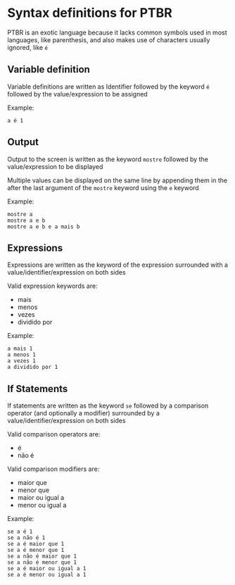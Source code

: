 # Syntax definitions for PTBR

PTBR is an exotic language because it lacks common symbols used in most languages, like parenthesis, and also makes use of characters usually ignored, like `é`

## Variable definition

Variable definitions are written as Identifier followed by the keyword `é` followed by the value/expression to be assigned

Example:
```
a é 1
```

## Output

Output to the screen is written as the keyword `mostre` followed by the value/expression to be displayed

Multiple values can be displayed on the same line by appending them in the after the last argument of the `mostre` keyword using the `e` keyword

Example:
```
mostre a
mostre a e b
mostre a e b e a mais b
```

## Expressions

Expressions are written as the keyword of the expression surrounded with a value/identifier/expression on both sides

Valid expression keywords are:
- mais
- menos
- vezes
- dividido por

Example:
```
a mais 1
a menos 1
a vezes 1
a dividido por 1
```

## If Statements

If statements are written as the keyword `se` followed by a comparison operator (and optionally a modifier) surrounded by a value/identifier/expression on both sides

Valid comparison operators are:
- é
- não é

Valid comparison modifiers are:
- maior que
- menor que
- maior ou igual a
- menor ou igual a

Example:
```
se a é 1
se a não é 1
se a é maior que 1
se a é menor que 1
se a não é maior que 1
se a não é menor que 1
se a é maior ou igual a 1
se a é menor ou igual a 1
```
